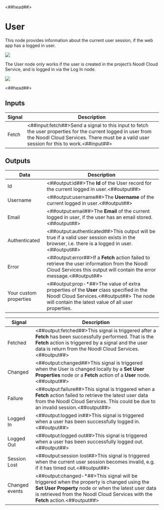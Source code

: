 <##head##>

# User

This node provides information about the current user session, if the web app has a logged in user.

<div class="ndl-image-with-background l">

![](/nodes/data/user/user/user_node.png)

</div>

The <span class="ndl-node">User</span> node only works if the user is created in the project’s Noodl Cloud Service, and is logged in via the <span class="ndl-node">Log In</span> node.

<div class="ndl-image-with-background l">

![](/nodes/data/user/log-in/login_node.png)

</div>

<##head##>

## Inputs

| Signal                                | Description                                                                                                                                                                                             |
| ------------------------------------- | ------------------------------------------------------------------------------------------------------------------------------------------------------------------------------------------------------- |
| <span class="ndl-signal">Fetch</span> | <##input:fetch##>Send a signal to this input to fetch the user properties for the current logged in user from the Noodl Cloud Services. There must be a valid user session for this to work.<##input##> |

## Outputs

| Data                                                 | Description                                                                                                                                                                               |
| ---------------------------------------------------- | ----------------------------------------------------------------------------------------------------------------------------------------------------------------------------------------- |
| <span class="ndl-data">Id</span>                     | <##output:id##>The **Id** of the User record for the current logged in user.<##output##>                                                                                                  |
| <span class="ndl-data">Username</span>               | <##output:username##>The **Username** of the current logged in user.<##output##>                                                                                                          |
| <span class="ndl-data">Email</span>                  | <##output:email##>The **Email** of the current logged in user, if the user has an email stored.<##output##>                                                                               |
| <span class="ndl-data">Authenticated</span>          | <##output:authenticated##>This output will be true if a valid user session exists in the browser, i.e. there is a logged in user.<##output##>                                             |
| <span class="ndl-data">Error</span>                  | <##output:error##>If a **Fetch** action failed to retrieve the user information from the Noodl Cloud Services this output will contain the error message.<##output##>                     |
| <span class="ndl-data">Your custom properties</span> | <##output:prop-\*##>The value of extra properties of the **User** class specified in the Noodl Cloud Services.<##output##> The node will contain the latest value of all user properties. |

| Signal                                         | Description                                                                                                                                                                                                                           |
| ---------------------------------------------- | ------------------------------------------------------------------------------------------------------------------------------------------------------------------------------------------------------------------------------------- |
| <span class="ndl-signal">Fetched</span>        | <##output:fetched##>This signal is triggered after a **Fetch** has been successfully performed. That is the **Fetch** action is triggered by a signal and the user data is return from the Noodl Cloud Services.<##output##>          |
| <span class="ndl-signal">Changed</span>        | <##output:changed##>This signal is triggered when the User is changed locally by a **Set User Properties** node or a **Fetch** action of a **User** node.<##output##>                                                                 |
| <span class="ndl-signal">Failure</span>        | <##output:failure##>This signal is triggered when a **Fetch** action failed to retrieve the latest user data from the Noodl Cloud Services. This could be due to an invalid session.<##output##>                                      |
| <span class="ndl-signal">Logged In</span>      | <##output:logged in##>This signal is triggered when a user has been successfully logged in.<##output##>                                                                                                                               |
| <span class="ndl-signal">Logged Out</span>     | <##output:logged out##>This signal is triggered when a user has been successfully logged out.<##output##>                                                                                                                             |
| <span class="ndl-signal">Session Lost</span>   | <##output:session lost##>This signal is triggered when the current user session becomes invalid, e.g. if it has timed out.<##output##>                                                                                                |
| <span class="ndl-signal">Changed events</span> | <##output:changed-\*##>This signal will be triggered when the property is changed using the **Set User Property** node or when the latest user data is retrieved from the Noodl Cloud Services with the **Fetch** action.<##output##> |
